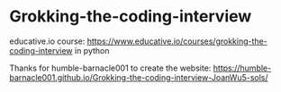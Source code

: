 # Grokking-the-coding-interview
educative.io course: https://www.educative.io/courses/grokking-the-coding-interview  in python

Thanks for humble-barnacle001 to create the website: https://humble-barnacle001.github.io/Grokking-the-coding-interview-JoanWu5-sols/
